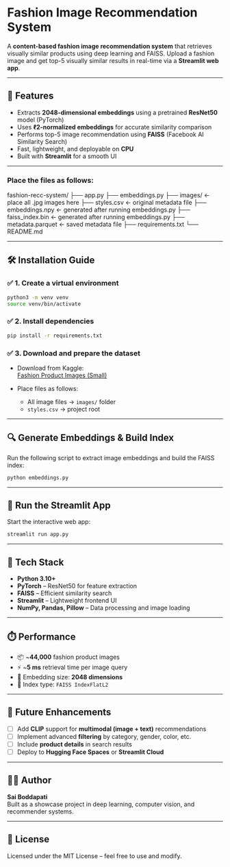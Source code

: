#  Fashion Image Recommendation System

A **content-based fashion image recommendation system** that retrieves visually similar products using deep learning and FAISS. Upload a fashion image and get top-5 visually similar results in real-time via a **Streamlit web app**.

---

## 🚀 Features

- Extracts **2048-dimensional embeddings** using a pretrained **ResNet50** model (PyTorch)
- Uses **ℓ2-normalized embeddings** for accurate similarity comparison
- Performs top-5 image recommendation using **FAISS** (Facebook AI Similarity Search)
- Fast, lightweight, and deployable on **CPU**
- Built with **Streamlit** for a smooth UI

---

### Place the files as follows:


fashion-recc-system/
├── app.py
├── embeddings.py
├── images/ <- place all .jpg images here
├── styles.csv <- original metadata file
├── embeddings.npy <- generated after running embeddings.py
├── faiss_index.bin <- generated after running embeddings.py
├── metadata.parquet <- saved metadata file
├── requirements.txt
└── README.md


------

## 🛠️ Installation Guide

### ✅ 1. Create a virtual environment

```bash
python3 -m venv venv
source venv/bin/activate
```

### ✅ 2. Install dependencies

```bash
pip install -r requirements.txt
```

### ✅ 3. Download and prepare the dataset

- Download from Kaggle:  
  [Fashion Product Images (Small)](https://www.kaggle.com/datasets/paramaggarwal/fashion-product-images-small)

- Place files as follows:
  - All image files → `images/` folder
  - `styles.csv` → project root

---

## 🔍 Generate Embeddings & Build Index

Run the following script to extract image embeddings and build the FAISS index:

```bash
python embeddings.py
```

---

## 🚀 Run the Streamlit App

Start the interactive web app:

```bash
streamlit run app.py
```

---

## 🧠 Tech Stack

- **Python 3.10+**
- **PyTorch** – ResNet50 for feature extraction
- **FAISS** – Efficient similarity search
- **Streamlit** – Lightweight frontend UI
- **NumPy, Pandas, Pillow** – Data processing and image loading

---

## ⏱️ Performance

- 📦 ~**44,000** fashion product images  
- ⚡ ~**5 ms** retrieval time per image query  
- 📐 Embedding size: **2048 dimensions**  
- 🔎 Index type: `FAISS IndexFlatL2`

---

## 🔮 Future Enhancements

- [ ] Add **CLIP** support for **multimodal (image + text)** recommendations
- [ ] Implement advanced **filtering** by category, gender, color, etc.
- [ ] Include **product details** in search results
- [ ] Deploy to **Hugging Face Spaces** or **Streamlit Cloud**

---

## 👨‍💻 Author

**Sai Boddapati**  
Built as a showcase project in deep learning, computer vision, and recommender systems.

---

## 📄 License

Licensed under the MIT License – feel free to use and modify.